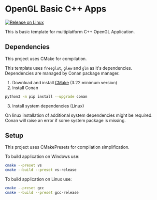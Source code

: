 # OpenGL Basic C++ Apps

[![Release on Linux](https://github.com/Andrew2a1/opengl_template/actions/workflows/release_linux.yml/badge.svg)](https://github.com/Andrew2a1/opengl_template/actions/workflows/release_linux.yml)

This is basic template for multiplatform C++ OpenGL Application.

## Dependencies

This project uses CMake for compilation.

This template uses `freeglut`, `glew` and `glm` as it's dependencies.
Dependencies are managed by Conan package manager.

1. Download and install [CMake](https://cmake.org/download/) (3.22 minimum version)
2. Install Conan

```bash
python3 -m pip install --upgrade conan
```

3. Install system dependencies (Linux)

On linux installation of additional system dependencies might be required.
Conan will raise an error if some system package is missing.

## Setup

This project uses CMakePresets for compilation simplification.

To build application on Windows use:

```bash
cmake --preset vs
cmake --build --preset vs-release
```

To build application on Linux use:

```bash
cmake --preset gcc
cmake --build --preset gcc-release
```

